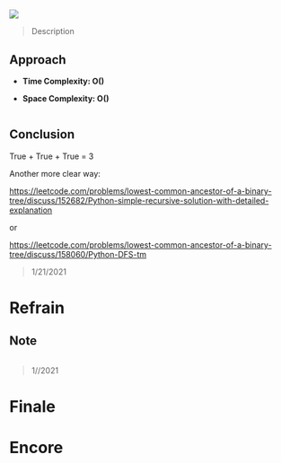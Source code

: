 # 

![](https://img.shields.io/badge/Difficulty-Medium-%23f0ad4e)

> Description
> 
> 

## Approach


- **Time Complexity: O()**

- **Space Complexity: O()**

```python

```


## Conclusion

True + True + True = 3

Another more clear way:

https://leetcode.com/problems/lowest-common-ancestor-of-a-binary-tree/discuss/152682/Python-simple-recursive-solution-with-detailed-explanation

or

https://leetcode.com/problems/lowest-common-ancestor-of-a-binary-tree/discuss/158060/Python-DFS-tm

> 1/21/2021

# Refrain

## Note

```python

```

> 1//2021

# Finale

# Encore
